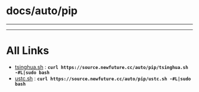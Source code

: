 
# docs/auto/pip
---



---

# All Links

* [tsinghua.sh](tsinghua.sh) : **`curl https://source.newfuture.cc/auto/pip/tsinghua.sh -#L|sudo bash`** 
* [ustc.sh](ustc.sh) : **`curl https://source.newfuture.cc/auto/pip/ustc.sh -#L|sudo bash`** 
